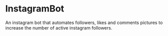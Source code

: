 # InstagramBot
An instagram bot that automates followers, likes and comments pictures to increase the number of active instagram followers.
